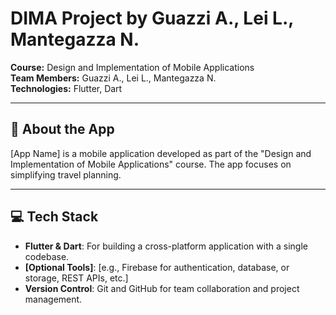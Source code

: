 # DIMA Project by Guazzi A., Lei L., Mantegazza N.

**Course:** Design and Implementation of Mobile Applications  
**Team Members:** Guazzi A., Lei L., Mantegazza N.  
**Technologies:** Flutter, Dart

---

## 📱 About the App

[App Name] is a mobile application developed as part of the "Design and Implementation of Mobile Applications" course. The app focuses on simplifying travel planning.  

---

## 💻 Tech Stack

- **Flutter & Dart**: For building a cross-platform application with a single codebase.  
- **[Optional Tools]**: [e.g., Firebase for authentication, database, or storage, REST APIs, etc.]  
- **Version Control**: Git and GitHub for team collaboration and project management.  